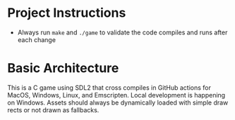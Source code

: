 # Project Instructions

- Always run `make` and `./game` to validate the code compiles and runs after each change

# Basic Architecture
This is a C game using SDL2 that cross compiles in GitHub actions for MacOS, Windows, Linux, and Emscripten. Local development is happening on Windows. Assets should always be dynamically loaded with simple draw rects or not drawn as fallbacks. 

